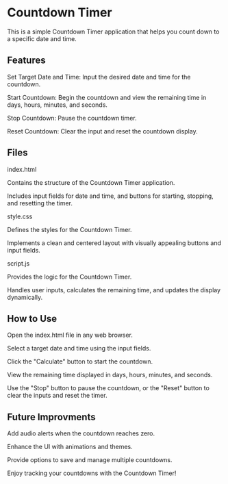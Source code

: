 
# Countdown Timer

This is a simple Countdown Timer application that helps you count down to a specific date and time.






## Features


Set Target Date and Time: Input the desired date and time for the countdown.

Start Countdown: Begin the countdown and view the remaining time in days, hours, minutes, and seconds.

Stop Countdown: Pause the countdown timer.

Reset Countdown: Clear the input and reset the countdown display.

## Files

index.html

Contains the structure of the Countdown Timer application.

Includes input fields for date and time, and buttons for starting, stopping, and resetting the timer.

 style.css

Defines the styles for the Countdown Timer.

Implements a clean and centered layout with visually appealing buttons and input fields.

 script.js

Provides the logic for the Countdown Timer.

Handles user inputs, calculates the remaining time, and updates the display dynamically.
## How to Use

Open the index.html file in any web browser.

Select a target date and time using the input fields.

Click the "Calculate" button to start the countdown.

View the remaining time displayed in days, hours, minutes, and seconds.

Use the "Stop" button to pause the countdown, or the "Reset" button to clear the inputs and reset the timer.
## Future Improvments

Add audio alerts when the countdown reaches zero.

Enhance the UI with animations and themes.

Provide options to save and manage multiple countdowns.

Enjoy tracking your countdowns with the Countdown Timer!

